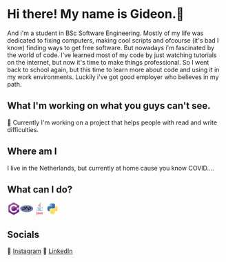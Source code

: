 # Hi there! My name is Gideon.👋
And i'm a student in BSc Software Engineering. Mostly of my life was dedicated to fixing computers, making cool scripts and ofcourse (it's bad I know) finding ways to get free software. But nowadays i'm fascinated by the world of code. I've learned most of my code by just watching tutorials on the internet, but now it's time to make things professional. So I went back to school again, but this time to learn more about code and using it in my work environments. Luckily i've got good employer who believes in my path.

## What I'm working on what you guys can't see.
🔭 Currently I'm working on a project that helps people with read and write difficulties.

## Where am I
I live in the Netherlands, but currently at home cause you know COVID....

## What can I do?
<img src="https://raw.githubusercontent.com/devicons/devicon/master/icons/csharp/csharp-original.svg" alt="drawing" width="30"/><img src="https://raw.githubusercontent.com/devicons/devicon/master/icons/php/php-original.svg" alt="drawing" width="30"/><img src="https://raw.githubusercontent.com/devicons/devicon/master/icons/java/java-original-wordmark.svg" alt="drawing" width="30"/><img src="https://raw.githubusercontent.com/devicons/devicon/master/icons/python/python-original.svg" alt="drawing" width="30"/>

## Socials
📸 [Instagram](https://instagram.com/gidionus) 
💼 [LinkedIn](https://www.linkedin.com/in/gwjvdlaar/)
